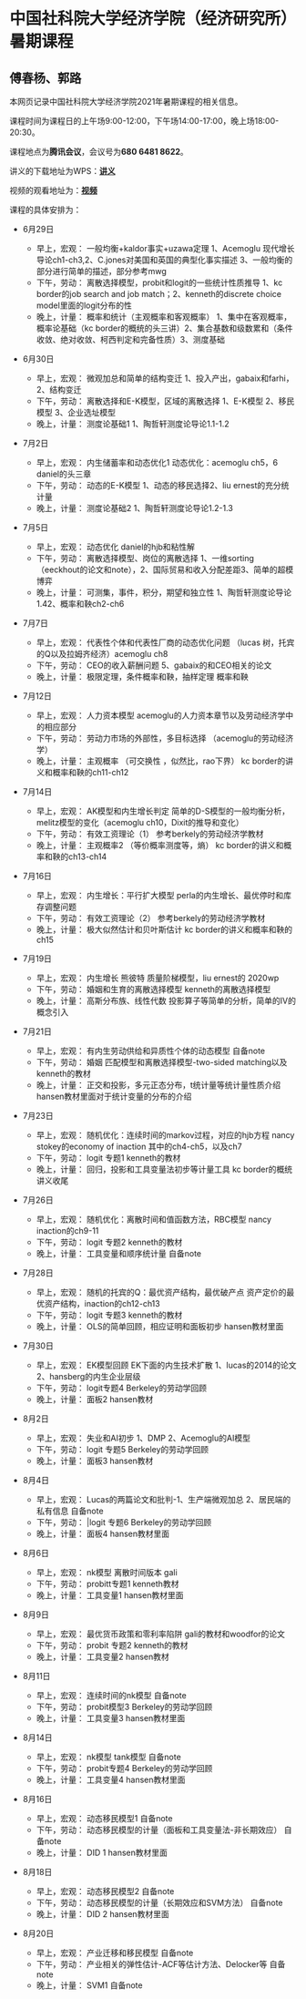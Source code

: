 # 中国社科院大学经济学院（经济研究所）暑期课程
## 傅春杨、郭路

本网页记录中国社科院大学经济学院2021年暑期课程的相关信息。

课程时间为课程日的上午场9:00-12:00，下午场14:00-17:00，晚上场18:00-20:30。

课程地点为**腾讯会议**，会议号为**680 6481 8622**。

讲义的下载地址为WPS：**[讲义](https://kdocs.cn/join/g66d195?f=101)**

视频的观看地址为：**[视频](https://space.bilibili.com/273735/dynamic)**

课程的具体安排为：
* 6月29日	
   * 早上，宏观：	一般均衡+kaldor事实+uzawa定理	1、Acemoglu 现代增长导论ch1-ch3,2、C.jones对美国和英国的典型化事实描述 3、一般均衡的部分进行简单的描述，部分参考mwg
   * 下午，劳动：	离散选择模型，probit和logit的一些统计性质推导	1、kc border的job search and job match；2、kenneth的discrete choice model里面的logit分布的性
   * 晚上，计量：	概率和统计（主观概率和客观概率）	1、集中在客观概率，概率论基础（kc border的概统的头三讲）2、集合基数和级数累和（条件收敛、绝对收敛、柯西判定和完备性质）3、测度基础
* 6月30日	
   * 早上，宏观：	微观加总和简单的结构变迁	1、投入产出，gabaix和farhi，2、结构变迁
   * 下午，劳动：	离散选择和E-K模型，区域的离散选择	1、E-K模型 2、移民模型 3、企业选址模型
   * 晚上，计量：	测度论基础1	1、陶哲轩测度论导论1.1-1.2
* 7月2日	
   * 早上，宏观：	内生储蓄率和动态优化1	动态优化：acemoglu ch5，6  daniel的头三章
   * 下午，劳动：	动态的E-K模型	1、动态的移民选择2、liu ernest的充分统计量
   * 晚上，计量：	测度论基础2	1、陶哲轩测度论导论1.2-1.3
* 7月5日	
   * 早上，宏观：	动态优化	daniel的hjb和粘性解
   * 下午，劳动：	离散选择模型、岗位的离散选择	1、一维sorting（eeckhout的论文和note），2、国际贸易和收入分配差距3、简单的超模博弈
   * 晚上，计量：	可测集，事件，积分，期望和独立性	1、陶哲轩测度论导论1.42、概率和鞅ch2-ch6
* 7月7日
   * 早上，宏观：	代表性个体和代表性厂商的动态优化问题	（lucas 树，托宾的Q以及拉姆齐经济）acemoglu ch8
   * 下午，劳动：	CEO的收入薪酬问题	5、gabaix的和CEO相关的论文
   * 晚上，计量：	极限定理，条件概率和鞅，抽样定理	概率和鞅
   
* 7月12日	
   * 早上，宏观：	人力资本模型	acemoglu的人力资本章节以及劳动经济学中的相应部分
   * 下午，劳动：	劳动力市场的外部性，多目标选择	（acemoglu的劳动经济学）
   * 晚上，计量：	主观概率 （可交换性 ，似然比，rao下界）	kc border的讲义和概率和鞅的ch11-ch12
* 7月14日
   * 早上，宏观：	AK模型和内生增长判定	简单的D-S模型的一般均衡分析，melitz模型的变化（acemoglu ch10，Dixit的推导和变化）
   * 下午，劳动：	有效工资理论（1）	参考berkely的劳动经济学教材
   * 晚上，计量：	主观概率2 （等价概率测度等，熵）	kc border的讲义和概率和鞅的ch13-ch14
* 7月16日
   * 早上，宏观：	内生增长：平行扩大模型	perla的内生增长、最优停时和库存调整问题
   * 下午，劳动：	有效工资理论（2）	参考berkely的劳动经济学教材
   * 晚上，计量：	极大似然估计和贝叶斯估计	kc border的讲义和概率和鞅的ch15
* 7月19日
   * 早上，宏观：	内生增长	熊彼特 质量阶梯模型，liu ernest的 2020wp
   * 下午，劳动：	婚姻和生育的离散选择模型	kenneth的离散选择模型
   * 晚上，计量：	高斯分布族、线性代数	投影算子等简单的分析，简单的IV的概念引入
* 7月21日
   * 早上，宏观：	有内生劳动供给和异质性个体的动态模型	自备note
   * 下午，劳动：	婚姻	匹配模型和离散选择模型-two-sided matching以及kenneth的教材
   * 晚上，计量：	正交和投影，多元正态分布，t统计量等统计量性质介绍	hansen教材里面对于统计变量的分布的介绍
* 7月23日
   * 早上，宏观：	随机优化：连续时间的markov过程，对应的hjb方程	nancy stokey的economy of inaction 其中的ch4-ch5，以及ch7
   * 下午，劳动：	logit 专题1	kenneth的教材
   * 晚上，计量：	回归，投影和工具变量法初步等计量工具	kc border的概统讲义收尾
* 7月26日	
   * 早上，宏观：	随机优化：离散时间和值函数方法，RBC模型	nancy inaction的ch9-11
   * 下午，劳动：	logit 专题2	kenneth的教材
   * 晚上，计量：	工具变量和顺序统计量	自备note
* 7月28日
   * 早上，宏观：	随机的托宾的Q：最优资产结构，最优破产点	资产定价的最优资产结构，inaction的ch12-ch13
   * 下午，劳动：	logit 专题3	kenneth的教材
   * 晚上，计量：	OLS的简单回顾，相应证明和面板初步	hansen教材里面
* 7月30日
   * 早上，宏观：	EK模型回顾 EK下面的内生技术扩散	1、lucas的2014的论文 2、hansberg的内生企业层级
   * 下午，劳动：	logit专题4	Berkeley的劳动学回顾
   * 晚上，计量：	面板2	hansen教材
* 8月2日
   * 早上，宏观：	失业和AI初步	1、DMP 2、Acemoglu的AI模型
   * 下午，劳动：	logit 专题5	Berkeley的劳动学回顾
   * 晚上，计量：	面板3	hansen教材
* 8月4日
   * 早上，宏观：	Lucas的两篇论文和批判-1、生产端微观加总 2、居民端的私有信息	自备note
   * 下午，劳动：	|logit 专题6	Berkeley的劳动学回顾
   * 晚上，计量：	面板4	hansen教材里面
* 8月6日	
   * 早上，宏观：	nk模型 离散时间版本	gali
   * 下午，劳动：	probitt专题1	kenneth教材
   * 晚上，计量：	工具变量1	hansen教材里面
* 8月9日
   * 早上，宏观：	最优货币政策和零利率陷阱	gali的教材和woodfor的论文
   * 下午，劳动：	probit 专题2	kenneth的教材
   * 晚上，计量：	工具变量2	hansen教材
* 8月11日	
   * 早上，宏观：	连续时间的nk模型	自备note
   * 下午，劳动：	probit模型3	Berkeley的劳动学回顾
   * 晚上，计量：	工具变量3	hansen教材里面
* 8月14日	
   * 早上，宏观：	nk模型 tank模型	自备note
   * 下午，劳动：	probit专题4	Berkeley的劳动学回顾
   * 晚上，计量：	工具变量4	hansen教材里面
* 8月16日
   * 早上，宏观：	动态移民模型1	自备note
   * 下午，劳动：	动态移民模型的计量（面板和工具变量法-非长期效应）	自备note
   * 晚上，计量：	DID 1	hansen教材里面
* 8月18日	
  * 早上，宏观：	动态移民模型2	自备note
  * 下午，劳动：	动态移民模型的计量（长期效应和SVM方法）	自备note
  * 晚上，计量：	DID 2	hansen教材里面
* 8月20日
  * 早上，宏观：	产业迁移和移民模型	自备note
  * 下午，劳动：	产业相关的弹性估计-ACF等估计方法、Delocker等	自备note
  * 晚上，计量：	SVM1	自备note


